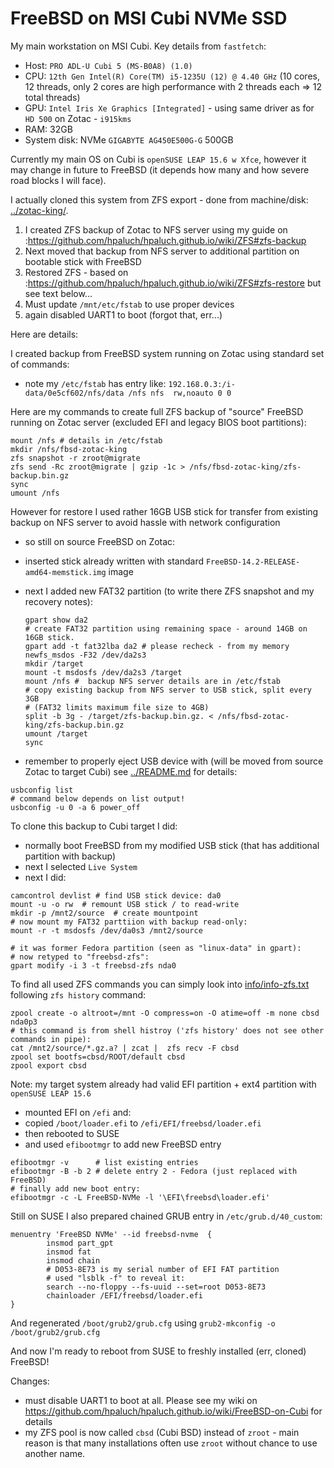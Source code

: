 # FreeBSD on MSI Cubi NVMe SSD

My main workstation on MSI Cubi. Key details from `fastfetch`:

* Host: `PRO ADL-U Cubi 5 (MS-B0A8) (1.0)`
* CPU: `12th Gen Intel(R) Core(TM) i5-1235U (12) @ 4.40 GHz` (10 cores, 12 threads,
  only 2 cores are high performance with 2 threads each => 12 total threads)
* GPU: `Intel Iris Xe Graphics [Integrated]` - using same driver
  as for `HD 500` on Zotac - `i915kms`
* RAM: 32GB
* System disk: NVMe `GIGABYTE AG450E500G-G` 500GB

Currently my main OS on Cubi is `openSUSE LEAP 15.6 w Xfce`, however it may
change in future to FreeBSD (it depends how many and how severe road blocks I
will face).

I actually cloned this system from ZFS export - done
from machine/disk: [../zotac-king/](../zotac-king).

1. I created ZFS backup of Zotac to NFS server using my guide
   on :https://github.com/hpaluch/hpaluch.github.io/wiki/ZFS#zfs-backup
2. Next moved that backup from NFS server to additional partition on
   bootable stick with FreeBSD
3. Restored ZFS - based
   on :https://github.com/hpaluch/hpaluch.github.io/wiki/ZFS#zfs-restore
   but see text below...
4. Must update `/mnt/etc/fstab` to use proper devices
5. again disabled UART1 to boot (forgot that, err...)


Here are details:

I created backup from FreeBSD system running on Zotac using standard set of commands:
- note my `/etc/fstab` has entry like: `192.168.0.3:/i-data/0e5cf602/nfs/data /nfs nfs	rw,noauto 0 0`

Here are my commands to create full ZFS backup of "source" FreeBSD running on
Zotac server (excluded EFI and legacy BIOS boot partitions):

```shell
mount /nfs # details in /etc/fstab
mkdir /nfs/fbsd-zotac-king
zfs snapshot -r zroot@migrate
zfs send -Rc zroot@migrate | gzip -1c > /nfs/fbsd-zotac-king/zfs-backup.bin.gz
sync
umount /nfs                                                                            
```

However for restore I used rather 16GB USB stick for transfer from existing
backup on NFS server to avoid hassle with network configuration
- so still on source FreeBSD on Zotac:
- inserted stick already written with standard `FreeBSD-14.2-RELEASE-amd64-memstick.img`
  image
- next I added new FAT32 partition (to write there ZFS snapshot and my recovery notes):
  
  ```shell
  gpart show da2
  # create FAT32 partition using remaining space - around 14GB on 16GB stick.
  gpart add -t fat32lba da2 # please recheck - from my memory
  newfs_msdos -F32 /dev/da2s3
  mkdir /target
  mount -t msdosfs /dev/da2s3 /target
  mount /nfs #  backup NFS server details are in /etc/fstab
  # copy existing backup from NFS server to USB stick, split every 3GB
  # (FAT32 limits maximum file size to 4GB)
  split -b 3g - /target/zfs-backup.bin.gz. < /nfs/fbsd-zotac-king/zfs-backup.bin.gz   
  umount /target
  sync 
  ```

- remember to properly eject USB device with (will be moved from source Zotac
  to target Cubi) see [../README.md](../README.md) for details:

```shell
usbconfig list
# command below depends on list output!
usbconfig -u 0 -a 6 power_off
```

To clone this backup to Cubi target I did:
- normally boot FreeBSD from my modified USB stick (that has additional partition with backup)
- next I selected `Live System`
- next I did:

```shell
camcontrol devlist # find USB stick device: da0
mount -u -o rw  # remount USB stick / to read-write
mkdir -p /mnt2/source  # create mountpoint
# now mount my FAT32 parttiion with backup read-only:
mount -r -t msdosfs /dev/da0s3 /mnt2/source

# it was former Fedora partition (seen as "linux-data" in gpart):
# now retyped to "freebsd-zfs":
gpart modify -i 3 -t freebsd-zfs nda0
```

To find all used ZFS commands you can simply look into
[info/info-zfs.txt](info/info-zfs.txt) following `zfs history` command:

```shell
zpool create -o altroot=/mnt -O compress=on -O atime=off -m none cbsd nda0p3
# this command is from shell histroy ('zfs history' does not see other commands in pipe):
cat /mnt2/source/*.gz.a? | zcat |  zfs recv -F cbsd
zpool set bootfs=cbsd/ROOT/default cbsd
zpool export cbsd
```

Note: my target system already had valid EFI partition + ext4 partition with `openSUSE LEAP 15.6`
- mounted EFI on `/efi` and:
- copied `/boot/loader.efi` to `/efi/EFI/freebsd/loader.efi`
- then rebooted to SUSE
- and used `efibootmgr` to add new FreeBSD entry

```shell
efibootmgr -v      # list existing entries
efibootmgr -B -b 2 # delete entry 2 - Fedora (just replaced with FreeBSD)
# finally add new boot entry:
efibootmgr -c -L FreeBSD-NVMe -l '\EFI\freebsd\loader.efi'
```

Still on SUSE I also prepared chained GRUB entry in `/etc/grub.d/40_custom`:
```
menuentry 'FreeBSD NVMe' --id freebsd-nvme  {
        insmod part_gpt
        insmod fat
        insmod chain
		# D053-8E73 is my serial number of EFI FAT partition
        # used "lsblk -f" to reveal it:
        search --no-floppy --fs-uuid --set=root D053-8E73
        chainloader /EFI/freebsd/loader.efi
}    
```

And regenerated `/boot/grub2/grub.cfg` using `grub2-mkconfig -o /boot/grub2/grub.cfg`

And now I'm ready to reboot from SUSE to freshly installed (err, cloned) FreeBSD!

Changes:
- must disable UART1 to boot at all. Please see 
  my wiki on https://github.com/hpaluch/hpaluch.github.io/wiki/FreeBSD-on-Cubi for details
- my ZFS pool is now called `cbsd` (Cubi BSD) instead of `zroot` - main reason is that
  many installations often use `zroot` without chance to use another name.


